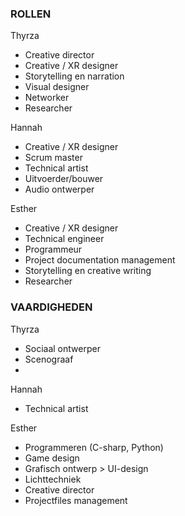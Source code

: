 ### ROLLEN
Thyrza
- Creative director
- Creative / XR designer
- Storytelling en narration
- Visual designer
- Networker
- Researcher

Hannah
- Creative / XR designer
- Scrum master
- Technical artist
- Uitvoerder/bouwer
- Audio ontwerper

Esther
- Creative / XR designer
- Technical engineer
- Programmeur
- Project documentation management
- Storytelling en creative writing
- Researcher



### VAARDIGHEDEN
Thyrza
- Sociaal ontwerper
- Scenograaf
- 


Hannah
- Technical artist


Esther
- Programmeren (C-sharp, Python)
- Game design
- Grafisch ontwerp > UI-design
- Lichttechniek
- Creative director
- Projectfiles management




